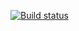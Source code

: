 [![Build status](https://ci.appveyor.com/api/projects/status/lgf026vacn2t388v?svg=true)](https://ci.appveyor.com/project/AlexeyVFrolov/aqa-2-3-1)